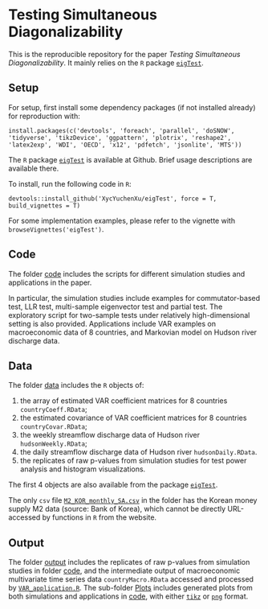 # Testing Simultaneous Diagonalizability

This is the reproducible repository for the paper *_Testing Simultaneous Diagonalizability_*. It mainly relies on the `R` package [`eigTest`](https://github.com/XycYuchenXu/eigTest).

## Setup
For setup, first install some dependency packages (if not installed already) for reproduction with:
```
install.packages(c('devtools', 'foreach', 'parallel', 'doSNOW', 'tidyverse', 'tikzDevice', 'ggpattern', 'plotrix', 'reshape2', 'latex2exp', 'WDI', 'OECD', 'x12', 'pdfetch', 'jsonlite', 'MTS'))
```

The `R` package [`eigTest`](https://github.com/XycYuchenXu/eigTest) is available at Github. Brief usage descriptions are available there.

To install, run the following code in `R`:
```
devtools::install_github('XycYuchenXu/eigTest', force = T, build_vignettes = T)
```

For some implementation examples, please refer to the vignette with `browseVignettes('eigTest')`.

## Code
The folder [code](code) includes the scripts for different simulation studies and applications in the paper.

In particular, the simulation studies include examples for commutator-based test, LLR test, multi-sample eigenvector test and partial test. The exploratory script for two-sample tests under relatively high-dimensional setting is also provided. Applications include VAR examples on macroeconomic data of 8 countries, and Markovian model on Hudson river discharge data.

## Data
The folder [data](data) includes the `R` objects of:
1. the array of estimated VAR coefficient matrices for 8 countries `countryCoeff.RData`;
2. the estimated covariance of VAR coefficient matrices for 8 countries `countryCovar.RData`;
3. the weekly streamflow discharge data of Hudson river `hudsonWeekly.RData`;
4. the daily streamflow discharge data of Hudson river `hudsonDaily.RData`.
5. the replicates of raw p-values from simulation studies for test power analysis and histogram visualizations.

The first 4 objects are also available from the package [`eigTest`](https://github.com/XycYuchenXu/eigTest).

The only `csv` file [`M2_KOR_monthly_SA.csv`](data/M2_KOR_monthly_SA.csv) in the folder has the Korean money supply M2 data (source: Bank of Korea), which cannot be directly URL-accessed by functions in `R` from the website.

## Output
The folder [output](output) includes the replicates of raw p-values from simulation studies in folder [code](code), and the intermediate output of macroeconomic multivariate time series data `countryMacro.RData` accessed and processed by [`VAR_application.R`](code/VAR_application.R). The sub-folder [Plots](output/Plots) includes generated plots from both simulations and applications in [code](code), with either [`tikz`](output/Plots/tikz) or [`png`](output/Plots/png) format.

